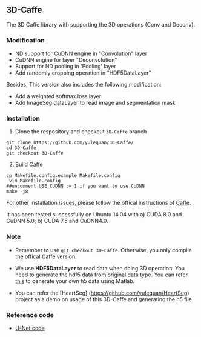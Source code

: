 ## 3D-Caffe

The 3D Caffe library with supporting the 3D operations (Conv and Deconv).

### Modification
* ND support for CuDNN engine in "Convolution" layer 
* CuDNN engine for layer "Deconvolution"
* Support for ND pooling in 'Pooling' layer
* Add randomly cropping operation in "HDF5DataLayer"

Besides, This version also includes the following modification:

* Add a weighted softmax loss layer
* Add ImageSeg dataLayer to read image and segmentation mask

### Installation

1. Clone the respository and checkout ``3D-Caffe`` branch
  ```shell
  git clone https://github.com/yulequan/3D-Caffe/
  cd 3D-Caffe
  git checkout 3D-Caffe
  ```
2. Build Caffe
  ```shell
  cp Makefile.config.example Makefile.config
  vim Makefile.config
  ##uncomment USE_CUDNN := 1 if you want to use CuDNN
  make -j8
  ```

For other installation issues, please follow the offical instructions of [Caffe](http://caffe.berkeleyvision.org/installation.html).

It has been tested successfully on Ubuntu 14.04 with a) CUDA 8.0 and CuDNN 5.0; b) CUDA 7.5 and CuDNN4.0.

### Note
- Remember to use ```git checkout 3D-Caffe```. Otherwise, you only compile the offical Caffe version.

- We use **HDF5DataLayer** to read data when doing 3D operation. You need to generate the hdf5 data from original data type. You can refer [this](https://github.com/BVLC/caffe/tree/master/matlab/hdf5creation) to generate your own h5 data using Matlab.

- You can refer the [HeartSeg] (https://github.com/yulequan/HeartSeg) project as a demo on usage of this 3D-Caffe and generating the h5 file.

### Reference code
* [U-Net code](https://lmb.informatik.uni-freiburg.de/resources/opensource/unet.en.html)
